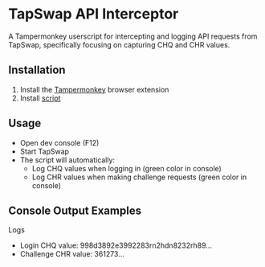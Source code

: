 # TapSwap API Interceptor

A Tampermonkey userscript for intercepting and logging API requests from TapSwap, specifically focusing on capturing CHQ and CHR values.

## Installation

1. Install the [Tampermonkey](https://www.tampermonkey.net/) browser extension
2. Install [script](https://github.com/TOR968/TapSwap-API-Interceptor/raw/main/tapswap.user.js)

## Usage
- Open dev console (F12)
- Start TapSwap
- The script will automatically:
  -   Log CHQ values when logging in (green color in console)
  -   Log CHR values when making challenge requests (green color in console)

## Console Output Examples

Logs

-   Login CHQ value: 998d3892e3992283rn2hdn8232rh89...
-   Challenge CHR value: 361273...
